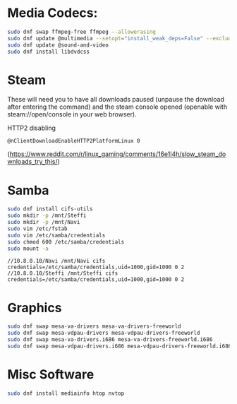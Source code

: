 
# Media Codecs:

```bash
sudo dnf swap ffmpeg-free ffmpeg --allowerasing
sudo dnf update @multimedia --setopt="install_weak_deps=False" --exclude=PackageKit-gstreamer-plugin
sudo dnf update @sound-and-video
sudo dnf install libdvdcss
```

# Steam

These will need you to have all downloads paused (unpause the download after entering the command) and the steam console opened (openable with steam://open/console in your web browser).

HTTP2 disabling

```
@nClientDownloadEnableHTTP2PlatformLinux 0 
```

(https://www.reddit.com/r/linux_gaming/comments/16e1l4h/slow_steam_downloads_try_this/)


# Samba

```bash
sudo dnf install cifs-utils
sudo mkdir -p /mnt/Steffi
sudo mkdir -p /mnt/Navi
sudo vim /etc/fstab
sudo vim /etc/samba/credentials
sudo chmod 600 /etc/samba/credentials
sudo mount -a
```

```
//10.8.0.10/Navi /mnt/Navi cifs credentials=/etc/samba/credentials,uid=1000,gid=1000 0 2
//10.8.0.10/Steffi /mnt/Steffi cifs credentials=/etc/samba/credentials,uid=1000,gid=1000 0 2
```

# Graphics

```bash
sudo dnf swap mesa-va-drivers mesa-va-drivers-freeworld
sudo dnf swap mesa-vdpau-drivers mesa-vdpau-drivers-freeworld
sudo dnf swap mesa-va-drivers.i686 mesa-va-drivers-freeworld.i686
sudo dnf swap mesa-vdpau-drivers.i686 mesa-vdpau-drivers-freeworld.i686
```

# Misc Software

```bash
sudo dnf install mediainfo htop nvtop 
```


